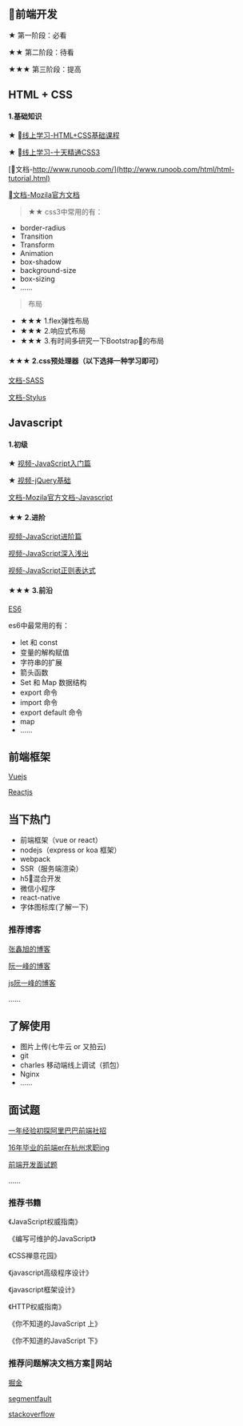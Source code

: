 
## 前端开发

★ 第一阶段：必看

★★ 第二阶段：待看

★★★ 第三阶段：提高

## HTML + CSS

#### 1.基础知识

★ [线上学习-HTML+CSS基础课程](http://www.imooc.com/learn/9)

★ [线上学习-十天精通CSS3](http://www.imooc.com/learn/33)

[文档-http://www.runoob.com/](http://www.runoob.com/html/html-tutorial.html)

[文档-Mozila官方文档](https://developer.mozilla.org/zh-CN/docs/Web/CSS)


> ★★ css3中常用的有：
- border-radius
- Transition
- Transform
- Animation
- box-shadow
- background-size
- box-sizing
- ......

> 布局
- ★★★ 1.flex弹性布局
- ★★★ 2.响应式布局
- ★★★ 3.有时间多研究一下Bootstrap的布局

#### ★★★ 2.css预处理器（以下选择一种学习即可）

[文档-SASS](http://sass.bootcss.com/docs/sass-reference/)

[文档-Stylus](https://stylus.bootcss.com/)


## Javascript
#### 1.初级

★ [视频-JavaScript入门篇](http://www.imooc.com/learn/36)

★ [视频-jQuery基础](https://www.imooc.com/learn/418)

[文档-Mozila官方文档-Javascript](https://developer.mozilla.org/zh-CN/docs/Web/JavaScript)


#### ★★ 2.进阶

[视频-JavaScript进阶篇](http://www.imooc.com/learn/10)

[视频-JavaScript深入浅出](http://www.imooc.com/learn/277)

[视频-JavaScript正则表达式](http://www.imooc.com/learn/706)


#### ★★★ 3.前沿

[ES6](http://es6.ruanyifeng.com/)

es6中最常用的有：
- let 和 const
- 变量的解构赋值
- 字符串的扩展
- 箭头函数
- Set 和 Map 数据结构
- export 命令
- import 命令
- export default 命令
- map
- ......

## 前端框架

[Vuejs](https://cn.vuejs.org/index.html)

[Reactjs](https://cn.vuejs.org/index.html)

## 当下热门

- 前端框架（vue or react）
- nodejs（express or koa 框架）
- webpack
- SSR（服务端渲染）
- h5混合开发
- 微信小程序
- react-native
- 字体图标库(了解一下)

### 推荐博客

[张鑫旭的博客](https://www.zhangxinxu.com/wordpress/)

[阮一峰的博客](http://www.ruanyifeng.com/blog/)

[js阮一峰的博客](http://javascript.ruanyifeng.com/)

......

## 了解使用

- 图片上传(七牛云 or 又拍云)
- git
- charles 移动端线上调试（抓包）
- Nginx
- ......

## 面试题

[一年经验初探阿里巴巴前端社招](https://github.com/jawil/blog/issues/22)

[16年毕业的前端er在杭州求职ing](https://juejin.im/post/5a64541bf265da3e2d338862?utm_source=gold_browser_extension)

[前端开发面试题](https://github.com/markyun/My-blog/tree/master/Front-end-Developer-Questions/Questions-and-Answers)

......

### 推荐书籍

《JavaScript权威指南》

《编写可维护的JavaScript》

《CSS禅意花园》

《javascript高级程序设计》

《javascript框架设计》

《HTTP权威指南》

《你不知道的JavaScript 上》

《你不知道的JavaScript 下》


### 推荐问题解决文档方案网站

[掘金](https://juejin.im/welcome/frontend)

[segmentfault](https://segmentfault.com/)

[stackoverflow](https://stackoverflow.com/)

